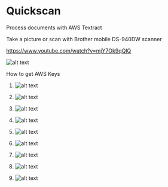# Quickscan
Process documents with AWS Textract

Take a picture or scan with Brother mobile DS-940DW scanner

https://www.youtube.com/watch?v=mjY7Ok9qQlQ

![alt text](https://i.imgur.com/7ns4HNe.png)

How to get AWS Keys

1. ![alt text](https://i.imgur.com/m4tt0z5.png)

2. ![alt text](https://i.imgur.com/xKdhbhE.png)

3. ![alt text](https://i.imgur.com/vPm0irx.png)

4. ![alt text](https://i.imgur.com/EG14r3s.png)

5. ![alt text](https://i.imgur.com/T1C3vdn.png)

6. ![alt text](https://i.imgur.com/p7aICCN.png)

7. ![alt text](https://i.imgur.com/S7PemNa.png)

8. ![alt text](https://i.imgur.com/h7x7sG3.png)

9. ![alt text](https://i.imgur.com/iMIFPUh.png)



